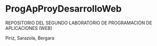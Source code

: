 # ProgApProyDesarrolloWeb
REPOSITORIO DEL SEGUNDO LABORATORIO DE PROGRAMACIÓN DE APLICACIONES (WEB)

Piriz, Sarazola, Bergara
